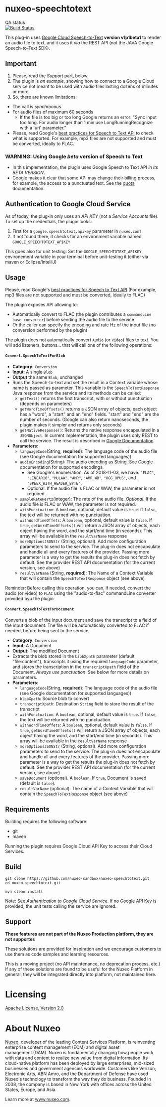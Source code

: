 # nuxeo-speechtotext

QA status<br/>
[![Build Status](https://qa.nuxeo.org/jenkins/buildStatus/icon?job=Sandbox/sandbox_nuxeo-speechtotext-master)](https://qa.nuxeo.org/jenkins/view/Sandbox/job/Sandbox/job/sandbox_nuxeo-speechtotext-master/)

This plug-in uses [Google Cloud Speech-to-Text](https://cloud.google.com/speech-to-text/) **version v1p1beta1** to render an audio file to text, and it uses it _via_ the REST API (not the JAVA Google Speech-to-Text SDK).



## Important
1. Please, read the *Support* part, below.
2. The plugin is _an example_, showing how to connect to a Google Cloud service not meant to be used with audio files lasting dozens of minutes or more.
3. So, there are known limitations:
  * The call is _synchronous_
  * For audio files of maximum 60 seconds
    * If the file is too big or too long Google returns an error: "Sync input too long. For audio longer than 1 min use LongRunningRecognize with a 'uri' parameter."
  * Please, read Google's [best practices for Speech to Text API](https://cloud.google.com/speech-to-text/docs/best-practices) to check what is supported. For example, mp3 files are not supported and must be converted, ideally to FLAC.

### WARNING: Using Google _beta_  version of Speech to Text
* In this implementation, the plugin uses Google Speech to Text API _in its BETA VERSION_.
* Google makes it clear that some API may change their billing process, for example, the access to a punctuated text. See the [quota](https://cloud.google.com/speech-to-text/quotas) documentation.

## Authentication to Google Cloud Service
As of today, the plug-in only uses an _API KEY_ (not a _Service Accounts_ file). To set up the credentials, the plugin looks:

1. First for a `google.speechtotext.apikey` parameter in `nuxeo.conf`
2. If not found there, it checks for an environment variable named `GOOGLE_SPEECHTOTEXT_APIKEY`

This goes also for unit testing: Set the `GOOGLE_SPEECHTOTEXT_APIKEY` environement variable in your terminal before unit-testing it (either via maven or Eclipse/IntelliJ)

## Usage

Please, read Google's [best practices for Speech to Text API](https://cloud.google.com/speech-to-text/docs/best-practices) (For example, mp3 files are not supported and must be converted, ideally to FLAC)

The plugin exposes API allowing to:

* Automatically convert to FLAC (the plugin contributes a `commandLine base converter`) before sending the audio file to the service
* _Or_ the caller can specify the encoding and rate Hz of the input file (no conversion performed by the plugin)

The plugin does not automatically convert `Audio` (or `Video`) files to text. You will add listeners, buttons... that will call one of the following operations:

#### `Convert.SpeechToTextForBlob`
* **Category**: `Conversion`
* **Input**: A single `Blob`
* **Output** the same `Blob`, unchanged
* Runs the Speech-to-text and set the result in a Context variable whose name is passed as parameter. This variable is the `SpeechToTextResponse` Java response from the service and its methods can be called:
  * `getText()` returns the first transcript, with or without punctuation (depends on parameters)
  * `getWordTimeOffsets()` returns a JSON array of objects, each object has a "word", a "start" and an "end" fields. "start" and "end" are the number of seconds. (Google can also return nanoseconds, the plugin makes it simpler and returns only seconds)
  * `getNativeResponse()`: Returns the native response encapsulated in a `JSONObject`. In current implementation, the plugin uses only REST to call the service. The result is described in [Google Documentation](https://cloud.google.com/speech-to-text/docs/reference/rest/v1/speech/recognize)
* **Parameters**:
  * `languageCode`(String, **required**): The language code of the audio file (see Google documentation for supported languages))
  * `audioEncoding`(String): The audio encoding as String. See Google documentation for supported encodings.
    * See Google's enumeration. As of 2018-11-03, we have: `"FLAC"`, `"LINEAR16"`, `"MULAW"`, `"AMR"`, `"AMR_WB"`, `"OGG_OPUS"`, and `"SPEEX_WITH_HEADER_BYTE"`.
    * Optional. If the audio file is FLAC or WAW, the parameter is not required
  * `sampleRateHertz`(integer): The rate of the audio file. _Optional_. If the audio file is FLAC or WAW, the parameter is not required.
  *  `withPunctuation`: A `boolean`, optional, default value is `true`. If `false`, the text will be returned with no punctuation.
  *  `withWordTimeOffets`: A `boolean`, optional, default value is `false`. If `true`, `getWordTimeOffsets()` will return a JSON array of objects, each object having the word, and the start/end time (in seconds). This array will be available in the `resultVarName` response
  *  `moreOptionsJSONStr` (String, optional). Add more configuration parameters to send to the service. The plug-in does not encapsulate and handle all and every features of the provider. Passing more parameter is a way to get the results the plug-in does not fetch by default. See the provider REST API documentation (for the current version, see above) 
  *  `resultVarName` (String, **required**): The Name of a Context Variable that will contain the `SpeechToTextResponse` object (see above)
 
 Reminder: Before calling this operation, you can, if needed, convert the audio (or video) to `FLAC` using the "audio-to-flac" commandLine converter provided byu the plugin

#### `Convert.SpeechToTextForDocument`

Converts a blob of the input document and save the transcript to a field of the input document. The file will be automatically  converted to FLAC if needed, before being sent to the service.

* **Category**: `Conversion`
* **Input**: A Document
* **Output**: The modified Document
* Extracts the blob stored in the `blobXpath` parameter (default "file:content"), transcripts it using the required `languageCode` parameter, and stores the transcription in the `transcriptXpath` field of the Document. _Always use punctuation_. See below for more details on parameters.
* **Parameters**:
  * `languageCode`(String, **required**): The language code of the audio file (see Google documentation for supported languages))
  *  `blobXpath`: Source blob to convert
  *  `transcriptXpath`:  Destination `String` field to store the result of the transcript
  *  `withPunctuation`: A `boolean`, optional, default value is `true`. If `false`, the text will be returned with no punctuation.
  *  `withWordTimeOffets`: A `boolean`, optional, default value is `false`. If `true`, `getWordTimeOffsets()` will return a JSON array of objects, each object having the word, and the start/end time (in seconds). This array will be available in the `resultVarName` response
  *  `moreOptionsJSONStr` (String, optional). Add more configuration parameters to send to the service. The plug-in does not encapsulate and handle all and every features of the provider. Passing more parameter is a way to get the results the plug-in does not fetch by default. See the provider REST API documentation (for the current version, see above) 
  *  `saveDocument` (optional). A `boolean`. If `true`, Document is saved (default is `false`).
  *  `resultVarName` (optional): The name of a Context Variable that will contain the `SpeechToTextResponse` object (see above)

## Requirements

Building requires the following software:

* git
* maven

Running the plugin requires Google Cloud API Key to access their Cloud Services.


## Build

    git clone https://github.com/nuxeo-sandbox/nuxeo-speechtotext.git
    cd nuxeo-speechtotext.git
    
    mvn clean install

Note: See _Authentication to Google Cloud Service_. If no Google API Key is provided, the unit tests calling the service are ignored.

## Support

**These features are not part of the Nuxeo Production platform, they are not supportes**

These solutions are provided for inspiration and we encourage customers to use them as code samples and learning resources.

This is a moving project (no API maintenance, no deprecation process, etc.) If any of these solutions are found to be useful for the Nuxeo Platform in general, they will be integrated directly into platform, not maintained here.


# Licensing

[Apache License, Version 2.0](http://www.apache.org/licenses/LICENSE-2.0)


# About Nuxeo

[Nuxeo](www.nuxeo.com), developer of the leading Content Services Platform, is reinventing enterprise content management (ECM) and digital asset management (DAM). Nuxeo is fundamentally changing how people work with data and content to realize new value from digital information. Its cloud-native platform has been deployed by large enterprises, mid-sized businesses and government agencies worldwide. Customers like Verizon, Electronic Arts, ABN Amro, and the Department of Defense have used Nuxeo's technology to transform the way they do business. Founded in 2008, the company is based in New York with offices across the United States, Europe, and Asia.

Learn more at www.nuxeo.com.

